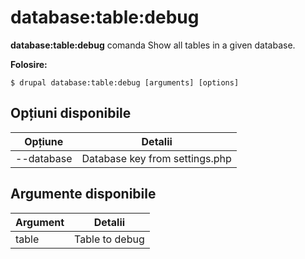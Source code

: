 # database:table:debug
**database:table:debug** comanda Show all tables in a given database.

**Folosire:**
```
$ drupal database:table:debug [arguments] [options] 
```

## Opțiuni disponibile
Opțiune | Detalii
-------|-------------
--database | Database key from settings.php

## Argumente disponibile
Argument | Detalii
---------|-------------
table | Table to debug

